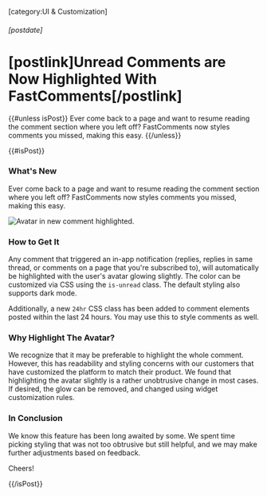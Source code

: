 [category:UI & Customization]
###### [postdate]
# [postlink]Unread Comments are Now Highlighted With FastComments[/postlink]

{{#unless isPost}}
Ever come back to a page and want to resume reading the comment section where you left off? FastComments now styles comments
you missed, making this easy.
{{/unless}}

{{#isPost}}

### What's New

Ever come back to a page and want to resume reading the comment section where you left off? FastComments now styles comments
you missed, making this easy.

<div class="text-center">
    <img src="/images/new-comment-highlighted.png" alt="Avatar in new comment highlighted." />
</div>

### How to Get It

Any comment that triggered an in-app notification (replies, replies in same thread, or comments on a page
that you're subscribed to), will automatically be highlighted with the user's avatar glowing slightly. The color can be customized via CSS
using the `is-unread` class. The default styling also supports dark mode.

Additionally, a new `24hr` CSS class has been added to comment elements posted within the last 24 hours. You may use this to style
comments as well.

### Why Highlight The Avatar?

We recognize that it may be preferable to highlight the whole comment. However, this has readability and styling concerns with
our customers that have customized the platform to match their product. We found that highlighting the avatar slightly is a rather unobtrusive
change in most cases. If desired, the glow can be removed, and changed using widget customization rules.

### In Conclusion

We know this feature has been long awaited by some. We spent time picking styling that was not too obtrusive but still helpful, and we may
make further adjustments based on feedback.

Cheers!

{{/isPost}}
